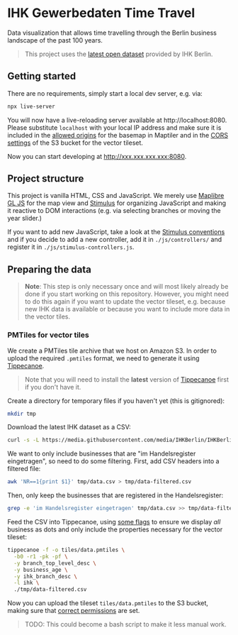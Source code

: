 # IHK Gewerbedaten Time Travel

Data visualization that allows time travelling through the Berlin business landscape of the past 100 years.

> This project uses the [latest open dataset](https://github.com/IHKBerlin/IHKBerlin_Gewerbedaten) provided by IHK Berlin.

## Getting started

There are no requirements, simply start a local dev server, e.g. via:

```bash
npx live-server
```

You will now have a live-reloading server available at http://localhost:8080. Please substitute `localhost` with your local IP address and make sure it is included in the [allowed origins](https://documentation.maptiler.com/hc/en-us/articles/360020806037-How-to-protect-your-map-key) for the basemap in Maptiler and in the [CORS settings](https://docs.aws.amazon.com/AmazonS3/latest/userguide/ManageCorsUsing.html) of the S3 bucket for the vector tileset.

Now you can start developing at http://xxx.xxx.xxx.xxx:8080.

## Project structure

This project is vanilla HTML, CSS and JavaScript. We merely use [Maplibre GL JS](https://maplibre.org/projects/maplibre-gl-js/) for the map view and [Stimulus](https://stimulus.hotwired.dev/) for organizing JavaScript and making it reactive to DOM interactions (e.g. via selecting branches or moving the year slider.)

If you want to add new JavaScript, take a look at the [Stimulus conventions](https://stimulus.hotwired.dev/handbook/introduction) and if you decide to add a new controller, add it in `./js/controllers/` and register it in `./js/stimulus-controllers.js`.

## Preparing the data

> **Note**: This step is only necessary once and will most likely already be done if you start working on this repository. However, you might need to do this again if you want to update the vector tileset, e.g. because new IHK data is available or because you want to include more data in the vector tiles.

### PMTiles for vector tiles

We create a PMTiles tile archive that we host on Amazon S3. In order to upload the required `.pmtiles` format, we need to generate it using [Tippecanoe](https://github.com/felt/tippecanoe).

> Note that you will need to install the **latest** version of [Tippecanoe](https://github.com/felt/tippecanoe) first if you don't have it.

Create a directory for temporary files if you haven't yet (this is gitignored):

```bash
mkdir tmp
```

Download the latest IHK dataset as a CSV:

```bash
curl -s -L https://media.githubusercontent.com/media/IHKBerlin/IHKBerlin_Gewerbedaten/master/data/IHKBerlin_Gewerbedaten.csv -o tmp/data.csv
```

We want to only include businesses that are "im Handelsregister eingetragen", so need to do some filtering. First, add CSV headers into a filtered file:

```bash
awk 'NR==1{print $1}' tmp/data.csv > tmp/data-filtered.csv
```

Then, only keep the businesses that are registered in the Handelsregister:

```bash
grep -e 'im Handelsregister eingetragen' tmp/data.csv >> tmp/data-filtered.csv
```

Feed the CSV into Tippecanoe, using [some flags](https://github.com/felt/tippecanoe#options) to ensure we display _all_ business as dots and only include the properties necessary for the vector tileset:

```bash
tippecanoe -f -o tiles/data.pmtiles \
  -b0 -r1 -pk -pf \
  -y branch_top_level_desc \
  -y business_age \
  -y ihk_branch_desc \
  -l ihk \
  ./tmp/data-filtered.csv
```

Now you can upload the tileset `tiles/data.pmtiles` to the S3 bucket, making sure that [correct permissions](https://protomaps.com/docs/pmtiles/cloud-storage#amazon-s3) are set.

> TODO: This could become a bash script to make it less manual work.

